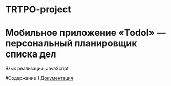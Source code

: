 # TRTPO-project
# Мобильное приложение «Todol» — персональный планировщик списка дел
Язык реализации: JavaScript

#Содержание
1 [Документация](Documents)